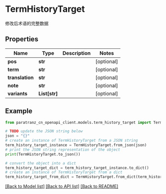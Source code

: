 # TermHistoryTarget

修改后术语的完整数据

## Properties

Name | Type | Description | Notes
------------ | ------------- | ------------- | -------------
**pos** | **str** |  | [optional] 
**term** | **str** |  | [optional] 
**translation** | **str** |  | [optional] 
**note** | **str** |  | [optional] 
**variants** | **List[str]** |  | [optional] 

## Example

```python
from paratranz_cn_openapi_client.models.term_history_target import TermHistoryTarget

# TODO update the JSON string below
json = "{}"
# create an instance of TermHistoryTarget from a JSON string
term_history_target_instance = TermHistoryTarget.from_json(json)
# print the JSON string representation of the object
print(TermHistoryTarget.to_json())

# convert the object into a dict
term_history_target_dict = term_history_target_instance.to_dict()
# create an instance of TermHistoryTarget from a dict
term_history_target_from_dict = TermHistoryTarget.from_dict(term_history_target_dict)
```
[[Back to Model list]](../README.md#documentation-for-models) [[Back to API list]](../README.md#documentation-for-api-endpoints) [[Back to README]](../README.md)


